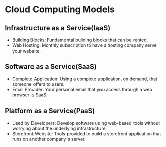 # Cloud Computing Models
## Infrastructure as a Service(IaaS)
- Building Blocks: Fundamental building blocks that can be rented.
- Web Hosting: Monthly subscription to have a hosting company serve your website.

## Software as a Service(SaaS)
- Complete Application: Using a complete application, on demand, that someone offers to users.
- Email Provider: Your personal email that you access through a web browser is SaaS.

## Platform as a Service(PaaS)
- Used by Developers: Develop software using web-based tools without worrying about the underlying infrastructure.
- Storefront Website: Tools provided to build a storefront application that runs on another company's server.